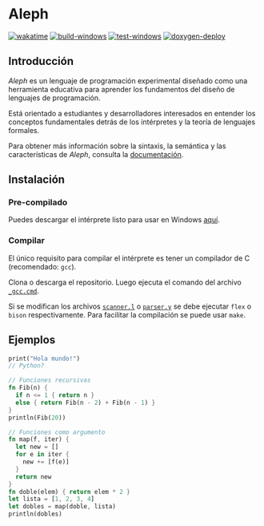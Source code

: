 # Aleph

[![wakatime](https://wakatime.com/badge/github/CrysoK/Aleph.svg)](https://wakatime.com/badge/github/CrysoK/Aleph)
[![build-windows](https://github.com/CrysoK/Aleph/actions/workflows/build-windows.yml/badge.svg)](https://github.com/CrysoK/Aleph/actions/workflows/build-windows.yml)
[![test-windows](https://github.com/CrysoK/Aleph/actions/workflows/test-windows.yml/badge.svg)](https://github.com/CrysoK/Aleph/actions/workflows/test-windows.yml)
[![doxygen-deploy](https://github.com/CrysoK/Aleph/actions/workflows/doxygen.yml/badge.svg)](https://github.com/CrysoK/Aleph/actions/workflows/doxygen.yml)

## Introducción

*Aleph* es un lenguaje de programación experimental diseñado como una herramienta
educativa para aprender los fundamentos del diseño de lenguajes de programación.

Está orientado a estudiantes y desarrolladores interesados en entender los
conceptos fundamentales detrás de los intérpretes y la teoría de lenguajes
formales.

Para obtener más información sobre la sintaxis, la semántica y las
características de *Aleph*, consulta la [documentación](doc/README.md).

## Instalación

### Pre-compilado

Puedes descargar el intérprete listo para usar en Windows [aquí](https://github.com/CrysoK/Aleph/releases).

### Compilar

El único requisito para compilar el intérprete es tener un compilador de C
(recomendado: `gcc`).

Clona o descarga el repositorio. Luego ejecuta el comando del archivo
[`_gcc.cmd`](https://github.com/CrysoK/Aleph/blob/main/_gcc.cmd).

Si se modifican los archivos
[`scanner.l`](https://github.com/CrysoK/Aleph/blob/main/src/flex/scanner.l) o
[`parser.y`](https://github.com/CrysoK/Aleph/blob/main/src/bison/parser.y) se
debe ejecutar `flex` o `bison` respectivamente. Para facilitar la compilación se
puede usar `make`.

## Ejemplos

```rust
print("Hola mundo!")
// Python?
```

```rust
// Funciones recursivas
fn Fib(n) {
  if n <= 1 { return n }
  else { return Fib(n - 2) + Fib(n - 1) }
}
println(Fib(20))
```

```rust
// Funciones como argumento
fn map(f, iter) {
  let new = []
  for e in iter {
    new += [f(e)]
  }
  return new
}
fn doble(elem) { return elem * 2 }
let lista = [1, 2, 3, 4]
let dobles = map(doble, lista)
println(dobles)
```
